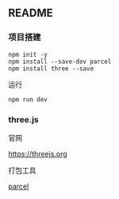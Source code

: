 ## README

### 项目搭建

```shell
npm init -y
npm install --save-dev parcel
npm install three --save
```

运行

```shell
npm run dev
```

### three.js

官网

https://threejs.org

打包工具

[parcel](https://v2.parceljs.cn/)
